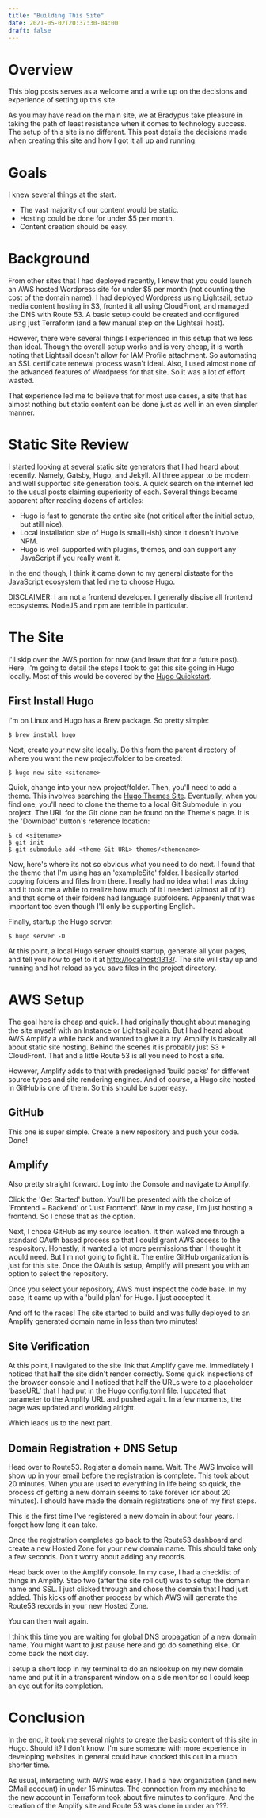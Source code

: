 ```yaml
---
title: "Building This Site"
date: 2021-05-02T20:37:30-04:00
draft: false
---
```


# Overview

This blog posts serves as a welcome and a write up on the decisions and experience of setting up this site.

As you may have read on the main site, we at Bradypus take pleasure in taking the path of least resistance when it comes to technology success.  The setup of this site is no different.  This post details the decisions made when creating this site and how I got it all up
and running.

# Goals

I knew several things at the start.

* The vast majority of our content would be static.
* Hosting could be done for under $5 per month.
* Content creation should be easy.

# Background

From other sites that I had deployed recently, I knew that you could launch an AWS hosted Wordpress site for under $5 per month (not
counting the cost of the domain name).  I had deployed Wordpress using Lightsail, setup media content hosting in S3, fronted it all using
CloudFront, and managed the DNS with Route 53.  A basic setup could be created and configured using just Terraform (and a few manual step
on the Lightsail host).

However, there were several things I experienced in this setup that we less than ideal.  Though the overall setup works and is very cheap, it is worth noting that Lightsail doesn't allow for IAM Profile attachment.  So automating an SSL certificate renewal process wasn't
ideal.  Also, I used almost none of the advanced features of Wordpress for that site.  So it was a lot of effort wasted.

That experience led me to believe that for most use cases, a site that has almost nothing but static content can be done just as well in an
even simpler manner.

# Static Site Review

I started looking at several static site generators that I had heard about recently.  Namely, Gatsby, Hugo, and Jekyll.  All three appear to be modern and well supported site generation tools.  A quick search on the internet led to the usual posts claiming superiority of each.  Several things became apparent after reading dozens of articles:

* Hugo is fast to generate the entire site (not critical after the initial setup, but still nice).
* Local installation size of Hugo is small(-ish) since it doesn't involve NPM.
* Hugo is well supported with plugins, themes, and can support any JavaScript if you really want it.

In the end though, I think it came down to my general distaste for the JavaScript ecosystem that led me to choose Hugo.

DISCLAIMER: I am not a frontend developer.  I generally dispise all frontend ecosystems.  NodeJS and npm are terrible in particular.

# The Site

I'll skip over the AWS portion for now (and leave that for a future post).  Here, I'm going to detail the steps I took to get this site going in Hugo locally.  Most of this would be covered by the [Hugo Quickstart](https://gohugo.io/getting-started/quick-start/).

## First Install Hugo

I'm on Linux and Hugo has a Brew package.  So pretty simple:

```
$ brew install hugo
```

Next, create your new site locally.  Do this from the parent directory of where you want the new project/folder to be created:

```
$ hugo new site <sitename>
```

Quick, change into your new project/folder.  Then, you'll need to add a theme.  This involves searching the [Hugo Themes Site](https://themes.gohugo.io/).  Eventually, when you find one, you'll need to clone the theme to a local Git Submodule in you project.  The URL for the Git clone can be found on the Theme's page.  It is the 'Download' button's reference location:

```
$ cd <sitename>
$ git init
$ git submodule add <theme Git URL> themes/<themename>
```

Now, here's where its not so obvious what you need to do next.  I found that the theme that I'm using has an 'exampleSite' folder.  I basically started copying folders and files from there.  I really had no idea what I was doing and it took me a while to realize how much of it I needed (almost all of it) and that some of their folders had language subfolders.  Apparenly that was important too even though I'll only be supporting English.

Finally, startup the Hugo server:

```
$ hugo server -D
```

At this point, a local Hugo server should startup, generate all your pages, and tell you how to get to it at [http://localhost:1313/](http://localhost:1313/).  The site will stay up and running and hot reload as you save files in the project directory.

# AWS Setup

The goal here is cheap and quick.  I had originally thought about managing the site myself with an Instance or Lightsail again.  But I had heard about AWS Amplify a while back and wanted to give it a try.  Amplify is basically all about static site hosting.  Behind the scenes it is probably just S3 + CloudFront.  That and a little Route 53 is all you need to host a site.

However, Amplify adds to that with predesigned 'build packs' for different source types and site rendering engines.  And of course, a Hugo site hosted in GitHub is one of them.  So this should be super easy.

## GitHub

This one is super simple.  Create a new repository and push your code.  Done!

## Amplify

Also pretty straight forward.  Log into the Console and navigate to Amplify.  

Click the 'Get Started' button.  You'll be presented with the choice of 'Frontend + Backend' or 'Just Frontend'.  Now in my case, I'm just hosting a frontend.  So I chose that as the option.  

Next, I chose GitHub as my source location.   It then walked me through a standard OAuth based process so that I could grant AWS access to the respository.  Honestly, it wanted a lot more permissions than I thought it would need.  But I'm not going to fight it.  The entire GitHub organization is just for this site.  Once the OAuth is setup, Amplify will present you with an option to select the repository.

Once you select your repository, AWS must inspect the code base.  In my case, it came up with a 'build plan' for Hugo.  I just accepted it.

And off to the races!  The site started to build and was fully deployed to an Amplify generated domain name in less than two minutes!

## Site Verification

At this point, I navigated to the site link that Amplify gave me.  Immediately I noticed that half the site didn't render correctly.  Some quick inspections of the browser console and I noticed that half the URLs were to a placeholder 'baseURL' that I had put in the Hugo config.toml file.  I updated that parameter to the Amplify URL and pushed again.  In a few moments, the page was updated and working alright.

Which leads us to the next part.

## Domain Registration + DNS Setup

Head over to Route53.  Register a domain name.  Wait.  The AWS Invoice will show up in your email before the registration is complete.  This took about 20 minutes.  When you are used to everything in life being so quick, the process of getting a new domain seems to take forever (or about 20 minutes).  I should have made the domain registrations one of my first steps.

This is the first time I've registered a new domain in about four years.  I forgot how long it can take.

Once the registration completes go back to the Route53 dashboard and create a new Hosted Zone for your new domain name.  This should take only a few seconds.  Don't worry about adding any records.

Head back over to the Amplify console.  In my case, I had a checklist of things in Amplify.  Step two (after the site roll out) was to setup the domain name and SSL.  I just clicked through and chose the domain that I had just added.  This kicks off another process by which AWS will generate the Route53 records in your new Hosted Zone.

You can then wait again.

I think this time you are waiting for global DNS propagation of a new domain name.  You might want to just pause here and go do something else.  Or come back the next day.

I setup a short loop in my terminal to do an nslookup on my new domain name and put it in a transparent window on a side monitor so I could keep an eye out for its completion.

# Conclusion

In the end, it took me several nights to create the basic content of this site in Hugo.  Should it?  I don't know.  I'm sure someone
with more experience in developing websites in general could have knocked this out in a much shorter time.

As usual, interacting with AWS was easy.  I had a new organization (and new GMail account) in under 15 minutes.  The connection from my
machine to the new account in Terraform took about five minutes to configure.  And the creation of the Amplify site and Route 53 was done
in under an ???.